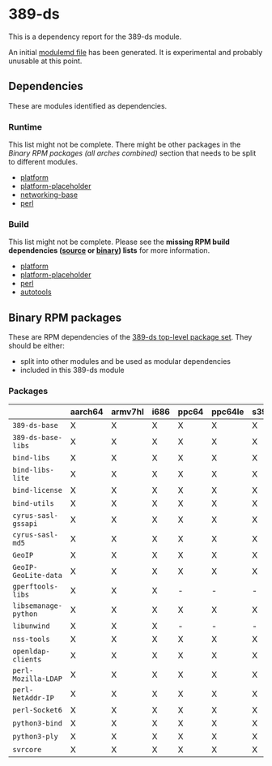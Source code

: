# 389-ds
This is a dependency report for the 389-ds module.

An initial [modulemd file](389-ds.yaml) has been generated. It is experimental and probably unusable at this point.
## Dependencies
These are modules identified as dependencies.
### Runtime
This list might not be complete. There might be other packages in the *Binary RPM packages (all arches combined)* section that needs to be split to different modules.
* [platform](../platform)
* [platform-placeholder](../platform-placeholder)
* [networking-base](../networking-base)
* [perl](../perl)
### Build
This list might not be complete.
Please see the **missing RPM build dependencies ([source](all/buildtime-source-packages-short.txt) or [binary](all/buildtime-binary-packages-short.txt)) lists** for more information.
* [platform](../platform)
* [platform-placeholder](../platform-placeholder)
* [perl](../perl)
* [autotools](../autotools)
## Binary RPM packages
These are RPM dependencies of the [389-ds top-level package set](389-ds.csv). They should be either:
* split into other modules and be used as modular dependencies
* included in this 389-ds module
### Packages
| |aarch64 |armv7hl |i686 |ppc64 |ppc64le |s390x |x86_64 |
|---|---|---|---|---|---|---|---|
| `389-ds-base` | X | X | X | X | X | X | X |
| `389-ds-base-libs` | X | X | X | X | X | X | X |
| `bind-libs` | X | X | X | X | X | X | X |
| `bind-libs-lite` | X | X | X | X | X | X | X |
| `bind-license` | X | X | X | X | X | X | X |
| `bind-utils` | X | X | X | X | X | X | X |
| `cyrus-sasl-gssapi` | X | X | X | X | X | X | X |
| `cyrus-sasl-md5` | X | X | X | X | X | X | X |
| `GeoIP` | X | X | X | X | X | X | X |
| `GeoIP-GeoLite-data` | X | X | X | X | X | X | X |
| `gperftools-libs` | X | X | X | - | - | - | X |
| `libsemanage-python` | X | X | X | X | X | X | X |
| `libunwind` | X | X | X | - | - | - | X |
| `nss-tools` | X | X | X | X | X | X | X |
| `openldap-clients` | X | X | X | X | X | X | X |
| `perl-Mozilla-LDAP` | X | X | X | X | X | X | X |
| `perl-NetAddr-IP` | X | X | X | X | X | X | X |
| `perl-Socket6` | X | X | X | X | X | X | X |
| `python3-bind` | X | X | X | X | X | X | X |
| `python3-ply` | X | X | X | X | X | X | X |
| `svrcore` | X | X | X | X | X | X | X |
